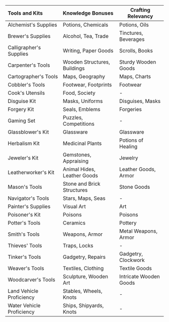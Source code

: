 | Tools and Kits            | Knowledge Bonuses            | Crafting Relevancy     |
|:------------------------- |:---------------------------- | ---------------------- |
| Alchemist's Supplies      | Potions, Chemicals           | Potions, Oils          |
| Brewer's Supplies         | Alcohol, Tea, Trade          | Tinctures, Beverages   |
| Calligrapher's Supplies   | Writing, Paper Goods         | Scrolls, Books         |
| Carpenter's Tools         | Wooden Structures, Buildings | Sturdy Wooden Goods    |
| Cartographer's Tools      | Maps, Geography              | Maps, Charts           |
| Cobbler's Tools           | Footwear, Footprints         | Footwear               |
| Cook's Utensils           | Food, Society                | -                      |
| Disguise Kit              | Masks, Uniforms              | Disguises, Masks       |
| Forgery Kit               | Seals, Emblems               | Forgeries              |
| Gaming Set                | Puzzles, Competitions        | -                      |
| Glassblower's Kit         | Glassware                    | Glassware              |
| Herbalism Kit             | Medicinal Plants             | Potions of Healing     |
| Jeweler's Kit             | Gemstones, Appraising        | Jewelry                |
| Leatherworker's Kit       | Animal Hides, Leather Goods  | Leather Goods, Armor   |
| Mason's Tools             | Stone and Brick Structures   | Stone Goods            |
| Navigator's Tools         | Stars, Maps, Seas            | -                      |
| Painter's Supplies        | Visual Art                   | Art                    |
| Poisoner's Kit            | Poisons                      | Poisons                |
| Potter's Tools            | Ceramics                     | Pottery                |
| Smith's Tools             | Weapons, Armor               | Metal Weapons, Armor   |
| Thieves' Tools            | Traps, Locks                 | -                      |
| Tinker's Tools            | Gadgetry, Repairs            | Gadgetry, Clockwork    |
| Weaver's Tools            | Textiles, Clothing           | Textile Goods          |
| Woodcarver's Tools        | Sculpture, Wooden Art        | Intricate Wooden Goods |
| Land Vehicle Proficiency  | Stables, Wheels, Knots       | -                      |
| Water Vehicle Proficiency | Ships, Shipyards, Knots      | -                      |

